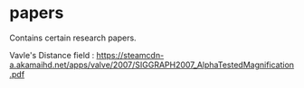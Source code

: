 # papers
Contains certain research papers.

Vavle's Distance field : https://steamcdn-a.akamaihd.net/apps/valve/2007/SIGGRAPH2007_AlphaTestedMagnification.pdf
